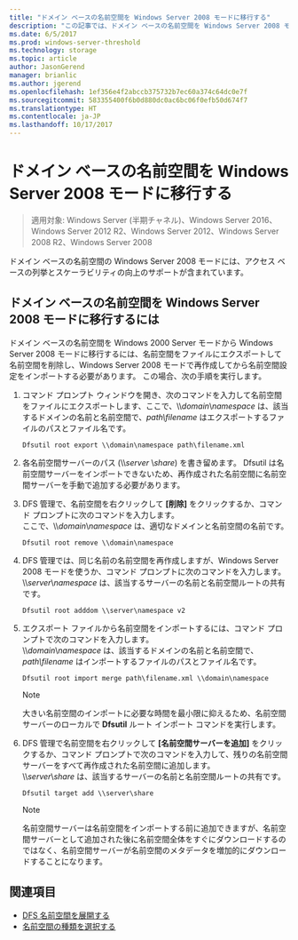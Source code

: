 ```yaml
---
title: "ドメイン ベースの名前空間を Windows Server 2008 モードに移行する"
description: "この記事では、ドメイン ベースの名前空間を Windows Server 2008 モードに移行する方法について説明します。"
ms.date: 6/5/2017
ms.prod: windows-server-threshold
ms.technology: storage
ms.topic: article
author: JasonGerend
manager: brianlic
ms.author: jgerend
ms.openlocfilehash: 1ef356e4f2abccb375732b7ec60a374c64dc0e7f
ms.sourcegitcommit: 583355400f6b0d880dc0ac6bc06f0efb50d674f7
ms.translationtype: HT
ms.contentlocale: ja-JP
ms.lasthandoff: 10/17/2017
---
```

# <a name="migrate-a-domain-based-namespace-to-windows-server-2008-mode"></a>ドメイン ベースの名前空間を Windows Server 2008 モードに移行する

> 適用対象: Windows Server (半期チャネル)、Windows Server 2016、Windows Server 2012 R2、Windows Server 2012、Windows Server 2008 R2、Windows Server 2008

ドメイン ベースの名前空間の Windows Server 2008 モードには、アクセス ベースの列挙とスケーラビリティの向上のサポートが含まれています。

## <a name="to-migrate-a-domain-based-namespace-to-windows-server-2008-mode"></a>ドメイン ベースの名前空間を Windows Server 2008 モードに移行するには

ドメイン ベースの名前空間を Windows 2000 Server モードから Windows Server 2008 モードに移行するには、名前空間をファイルにエクスポートして名前空間を削除し、Windows Server 2008 モードで再作成してから名前空間設定をインポートする必要があります。 この場合、次の手順を実行します。

1.  コマンド プロンプト ウィンドウを開き、次のコマンドを入力して名前空間をファイルにエクスポートします、ここで、\\\\*domain*\\*namespace* は、該当するドメインの名前と名前空間で、*path\\filename* はエクスポートするファイルのパスとファイル名です。
     ```
     Dfsutil root export \\domain\namespace path\filename.xml 
     ```
2.  各名前空間サーバーのパス (\\\\*server* \\*share*) を書き留めます。 Dfsutil は名前空間サーバーをインポートできないため、再作成された名前空間に名前空間サーバーを手動で追加する必要があります。
3.  DFS 管理で、名前空間を右クリックして **[削除]** をクリックするか、コマンド プロンプトに次のコマンドを入力します。 <br /> ここで、\\\\*domain*\\*namespace* は、適切なドメインと名前空間の名前です。
     ```
     Dfsutil root remove \\domain\namespace
     ```
4.  DFS 管理では、同じ名前の名前空間を再作成しますが、Windows Server 2008 モードを使うか、コマンド プロンプトに次のコマンドを入力します。 <br /> \\\\*server*\\*namespace* は、該当するサーバーの名前と名前空間ルートの共有です。
     ```
     Dfsutil root adddom \\server\namespace v2
     ```
5.  エクスポート ファイルから名前空間をインポートするには、コマンド プロンプトで次のコマンドを入力します。 <br /> \\\\*domain*\\*namespace* は、該当するドメインの名前と名前空間で、*path\\filename* はインポートするファイルのパスとファイル名です。
     ```
     Dfsutil root import merge path\filename.xml \\domain\namespace
     ```

    > [!NOTE]
    > 大きい名前空間のインポートに必要な時間を最小限に抑えるため、名前空間サーバーのローカルで **Dfsutil** ルート インポート コマンドを実行します。
6.  DFS 管理で名前空間を右クリックして **[名前空間サーバーを追加]** をクリックするか、コマンド プロンプトで次のコマンドを入力して、残りの名前空間サーバーをすべて再作成された名前空間に追加します。 <br /> \\\\*server*\\*share* は、該当するサーバーの名前と名前空間ルートの共有です。
     ```
     Dfsutil target add \\server\share 
     ```

    > [!NOTE]
    > 名前空間サーバーは名前空間をインポートする前に追加できますが、名前空間サーバーとして追加された後に名前空間全体をすぐにダウンロードするのではなく、名前空間サーバーが名前空間のメタデータを増加的にダウンロードすることになります。

## <a name="see-also"></a>関連項目
-   [DFS 名前空間を展開する](deploying-dfs-namespaces.md)
-   [名前空間の種類を選択する](choose-a-namespace-type.md)